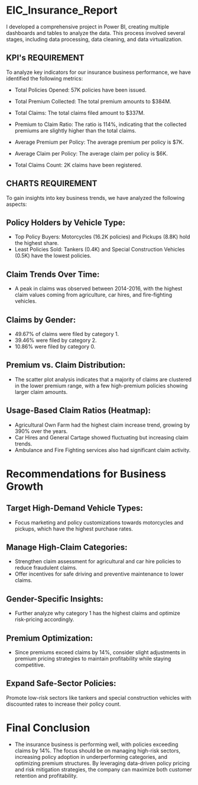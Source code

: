 # EIC_Insurance_Report
I developed a comprehensive project in Power BI, creating multiple dashboards and tables to analyze the data. This process involved several stages, including data processing, data cleaning, and data virtualization.
## KPI's REQUIREMENT
To analyze key indicators for our insurance business performance, we have identified the following metrics:

- Total Policies Opened: 57K policies have been issued.

- Total Premium Collected: The total premium amounts to $384M.
- Total Claims: The total claims filed amount to $337M.
- Premium to Claim Ratio: The ratio is 114%, indicating that the collected premiums are slightly higher than the total claims.
- Average Premium per Policy: The average premium per policy is $7K.
- Average Claim per Policy: The average claim per policy is $6K.
- Total Claims Count: 2K claims have been registered.
## CHARTS REQUIREMENT
To gain insights into key business trends, we have analyzed the following aspects:
## Policy Holders by Vehicle Type:
- Top Policy Buyers: Motorcycles (16.2K policies) and Pickups (8.8K) hold the highest share.
- Least Policies Sold: Tankers (0.4K) and Special Construction Vehicles (0.5K) have the lowest policies.
## Claim Trends Over Time:
- A peak in claims was observed between 2014-2016, with the highest claim values coming from agriculture, car hires, and fire-fighting vehicles.
## Claims by Gender:
- 49.67% of claims were filed by category 1.
- 39.46% were filed by category 2.
- 10.86% were filed by category 0.
## Premium vs. Claim Distribution:
- The scatter plot analysis indicates that a majority of claims are clustered in the lower premium range, with a few high-premium policies showing larger claim amounts.
## Usage-Based Claim Ratios (Heatmap):
- Agricultural Own Farm had the highest claim increase trend, growing by 390% over the years.
- Car Hires and General Cartage showed fluctuating but increasing claim trends.
- Ambulance and Fire Fighting services also had significant claim activity.
# Recommendations for Business Growth
## Target High-Demand Vehicle Types:
- Focus marketing and policy customizations towards motorcycles and pickups, which have the highest purchase rates.
## Manage High-Claim Categories:
- Strengthen claim assessment for agricultural and car hire policies to reduce fraudulent claims.
- Offer incentives for safe driving and preventive maintenance to lower claims.
## Gender-Specific Insights:
- Further analyze why category 1 has the highest claims and optimize risk-pricing accordingly.
## Premium Optimization:
- Since premiums exceed claims by 14%, consider slight adjustments in premium pricing strategies to maintain profitability while staying competitive.
## Expand Safe-Sector Policies:
Promote low-risk sectors like tankers and special construction vehicles with discounted rates to increase their policy count.
# Final Conclusion
- The insurance business is performing well, with policies exceeding claims by 14%. The focus should be on managing high-risk sectors, increasing policy adoption in underperforming categories, and optimizing premium structures. By leveraging data-driven policy pricing and risk mitigation strategies, the company can maximize both customer retention and profitability.
